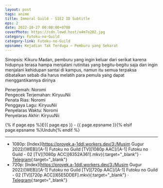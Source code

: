 ```yaml
---
layout: post
tags: anime
title: Immoral Guild - S1E2 ID Subtitle
eps: 2
date: 2022-10-27 00:08:00+0700
coverPhoto: https://cdn.lewd.host/x4m7o202.jpg
category: Futoku-no-Guild
category-link: Futoku-no-Guild
epsname: Kejadian Tak Terduga — Pemburu yang Sekarat
---
```


Sinopsis: Kikuru Madan, pemburu yang ingin keluar dari serikat karena hidupnya terasa hampa menjalani rutinitas yang begitu-begitu saja dan ingin menjalani kehidupan santai di kampus, namun itu semua terpaksa dibatalkan sebab dia harus melatih para pemula yang dapat menggantikannya dirinya

Penerjemah: Noromi<br>
Pengecek Terjemahan: KiryuuNii<br>
Penata Rias: Noromi<br>
Penggaya Lagu: KiryuuNii<br>
Penyelaras Waktu: Noromi<br>
Penyelaras Akhir: KiryuuNii<br>

{% if page.eps %}E{{ page.eps }} - {{ page.epsname }}{% elsif page.epsname %}Unduh{% endif %}

---
- 1080p: [Index](https://proyek.a-1ddl.workers.dev/3:/Musim Gugur 2022/[WEB]/[A-1] Futoku no Guild [TV][1080p AAC]/[A-1] Futoku no Guild - 02 [TV][1080p ACC][6352A361].mkv){:target="_blank"} &middot; [Telegram](https://t.me/a1fansubweeklies/155){:target="_blank"}<br>
- 720p: [Index](https://proyek.a-1ddl.workers.dev/3:/Musim Gugur 2022/[WEB]/[A-1] Futoku no Guild [TV][720p AAC]/[A-1] Futoku no Guild - 02 [TV][720p ACC][65E5DDEF].mkv){:target="_blank"} &middot; [Telegram](https://t.me/a1fansubweeklies/154){:target="_blank"}

